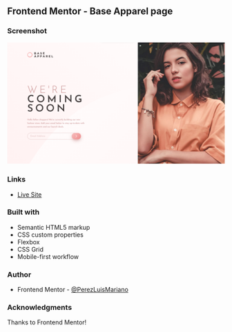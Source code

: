 ## Frontend Mentor - Base Apparel page

### Screenshot
![version-desk](design/design.png)


### Links
- [Live Site ](https://perezluismariano.github.io/Base-Apparel-Page/)

### Built with
- Semantic HTML5 markup
- CSS custom properties
- Flexbox
- CSS Grid
- Mobile-first workflow

### Author
- Frontend Mentor - [@PerezLuisMariano](https://www.frontendmentor.io/profile/PerezLuisMariano)

### Acknowledgments
Thanks to Frontend Mentor!
